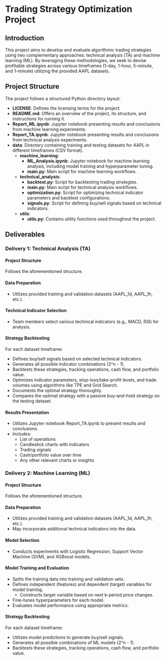 # Trading Strategy Optimization Project

## Introduction

This project aims to develop and evaluate algorithmic trading strategies using two complementary approaches: technical analysis (TA) and machine learning (ML). By leveraging these methodologies, we seek to devise profitable strategies across various timeframes (1-day, 1-hour, 5-minute, and 1-minute) utilizing the provided AAPL datasets.

## Project Structure

The project follows a structured Python directory layout:

- **LICENSE**: Defines the licensing terms for the project.
- **README.md**: Offers an overview of the project, its structure, and instructions for running it.
- **Report_ML.ipynb**: Jupyter notebook presenting results and conclusions from machine learning experiments.
- **Report_TA.ipynb**: Jupyter notebook presenting results and conclusions from technical analysis experiments.
- **data**: Directory containing training and testing datasets for AAPL in different timeframes (CSV format).
  - **machine_learning**:
    - **ML_Analysis.ipynb**: Jupyter notebook for machine learning analysis, including model training and hyperparameter tuning.
    - **main.py**: Main script for machine learning workflows.
  - **technical_analysis**:
    - **backtest.py**: Script for backtesting trading strategies.
    - **main.py**: Main script for technical analysis workflows.
    - **optimization.py**: Script for optimizing technical indicator parameters and backtest configurations.
    - **signals.py**: Script for defining buy/sell signals based on technical indicators.
  - **utils**:
    - **utils.py**: Contains utility functions used throughout the project.

## Deliverables

### Delivery 1: Technical Analysis (TA)

#### Project Structure

Follows the aforementioned structure.

#### Data Preparation

- Utilizes provided training and validation datasets (AAPL_1d, AAPL_1h, etc.).

#### Technical Indicator Selection

- Team members select various technical indicators (e.g., MACD, RSI) for analysis.

#### Strategy Backtesting

For each dataset timeframe:
- Defines buy/sell signals based on selected technical indicators.
- Generates all possible indicator combinations (2^n - 1).
- Backtests these strategies, tracking operations, cash flow, and portfolio value.
- Optimizes indicator parameters, stop-loss/take-profit levels, and trade volumes using algorithms like TPE and Grid Search.
- Documents the optimal strategy thoroughly.
- Compares the optimal strategy with a passive buy-and-hold strategy on the testing dataset.

#### Results Presentation

- Utilizes Jupyter notebook Report_TA.ipynb to present results and conclusions.
- Includes:
  - List of operations
  - Candlestick charts with indicators
  - Trading signals
  - Cash/portfolio value over time
  - Any other relevant charts or insights

### Delivery 2: Machine Learning (ML)

#### Project Structure

Follows the aforementioned structure.

#### Data Preparation

- Utilizes provided training and validation datasets (AAPL_1d, AAPL_1h, etc.).
- May incorporate additional technical indicators into the data.

#### Model Selection

- Conducts experiments with Logistic Regression, Support Vector Machine (SVM), and XGBoost models.

#### Model Training and Evaluation

- Splits the training data into training and validation sets.
- Defines independent (features) and dependent (target) variables for model training.
  - Constructs target variable based on next k-period price changes.
- Fine-tunes hyperparameters for each model.
- Evaluates model performance using appropriate metrics.

#### Strategy Backtesting

For each dataset timeframe:
- Utilizes model predictions to generate buy/sell signals.
- Generates all possible combinations of ML models (2^n - 1).
- Backtests these strategies, tracking operations, cash flow, and portfolio value.
